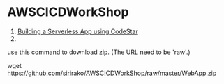# AWSCICDWorkShop

1. [Building a Serverless App using CodeStar](Lab1-CodeStar)
2. 



use this command to download zip.  (The URL need to be 'raw'.)

wget https://github.com/sirirako/AWSCICDWorkShop/raw/master/WebApp.zip